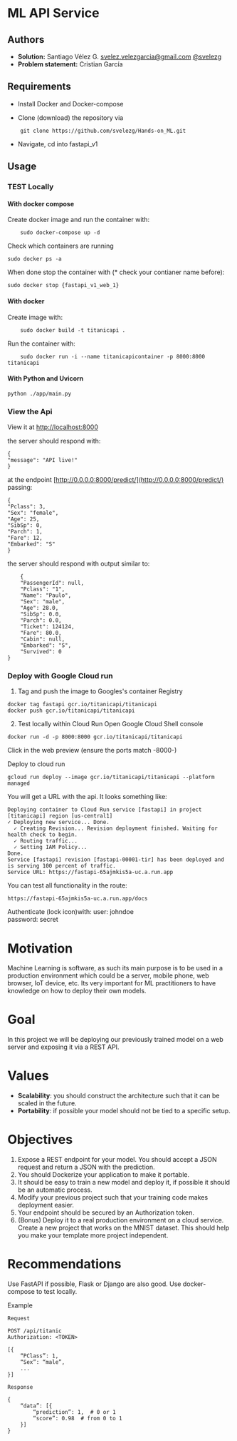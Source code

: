 # ML API Service

## Authors
* **Solution:** Santiago Vélez G. [svelez.velezgarcia@gmail.com](svelez.velezgarcia@gmail.com) [@svelezg](https://github.com/svelezg)
* **Problem statement:** Cristian García



## Requirements
* Install Docker and Docker-compose

* Clone (download) the repository via 
``` 
    git clone https://github.com/svelezg/Hands-on_ML.git
```
* Navigate, cd into fastapi_v1


## Usage

### TEST Locally
#### With docker compose
Create docker image and run the container with:
```
    sudo docker-compose up -d
```
Check which containers are running
```
sudo docker ps -a
```  
When done stop the container with (* check your contianer name before):
```
sudo docker stop {fastapi_v1_web_1} 
```


#### With docker
Create image with:
```
    sudo docker build -t titanicapi .
```
Run the container with:
```
    sudo docker run -i --name titanicapicontainer -p 8000:8000 titanicapi
```    

    
#### With Python and Uvicorn
    python ./app/main.py




### View the Api

View it at [http://localhost:8000]([http://localhost:8000])

the server should respond with:

    {
    "message": "API live!"
    }

at the endpoint [http://0.0.0.0:8000/predict/](http://0.0.0.0:8000/predict/)
passing:
 
    {
    "Pclass": 3,  
    "Sex": "female",
    "Age": 25,
    "SibSp": 0,
    "Parch": 1,
    "Fare": 12,
    "Embarked": "S"
    }


the server should respond with output similar to:
```
    {
    "PassengerId": null,
    "Pclass": "1",
    "Name": "Paulo",
    "Sex": "male",
    "Age": 28.0,
    "SibSp": 0.0,
    "Parch": 0.0,
    "Ticket": 124124,
    "Fare": 80.0,
    "Cabin": null,
    "Embarked": "S",
    "Survived": 0
}
```

### Deploy with Google Cloud run
1. Tag and push the image to Googles's container Registry
```
docker tag fastapi gcr.io/titanicapi/titanicapi
docker push gcr.io/titanicapi/titanicapi
```

2. Test locally within Cloud Run
Open Google Cloud Shell console
```
docker run -d -p 8000:8000 gcr.io/titanicapi/titanicapi
```
Click in the web preview (ensure the ports match -8000-)

Deploy to cloud run
```
gcloud run deploy --image gcr.io/titanicapi/titanicapi --platform managed
```
You will get a URL with the api. It looks something like:
```
Deploying container to Cloud Run service [fastapi] in project [titanicapi] region [us-central1]
✓ Deploying new service... Done.                                                           
  ✓ Creating Revision... Revision deployment finished. Waiting for health check to begin.
  ✓ Routing traffic...
  ✓ Setting IAM Policy...
Done.
Service [fastapi] revision [fastapi-00001-tir] has been deployed and is serving 100 percent of traffic.
Service URL: https://fastapi-65ajmkis5a-uc.a.run.app
```
You can test all functionality in the route:
```
https://fastapi-65ajmkis5a-uc.a.run.app/docs 
```
Authenticate (lock icon)with: 
    user:  johndoe  
    password: secret

# Motivation
Machine Learning is software, as such its main purpose is to be used in a production environment which could be a server, mobile phone, web browser, IoT device, etc. Its very important for ML practitioners to have knowledge on how to deploy their own models.

# Goal
In this project we will be deploying our previously trained model on a web server and exposing it via a REST API. 

# Values
* **Scalability**: you should construct the architecture such that it can be scaled in the future.
* **Portability**: if possible your model should not be tied to a specific setup.

# Objectives
1. Expose a REST endpoint for your model. You should accept a JSON request and return a JSON with the prediction.
2. You should Dockerize your application to make it portable.
3. It should be easy to train a new model and deploy it, if possible it should be an automatic process.
4. Modify your previous project such that your training code makes deployment easier.
5. Your endpoint should be secured by an Authorization token.
6. (Bonus) Deploy it to a real production environment on a cloud service.
Create a new project that works on the MNIST dataset. This should help you make your template more project independent.

# Recommendations
Use FastAPI if possible, Flask or Django are also good.
Use docker-compose to test locally.


Example
```
Request

POST /api/titanic
Authorization: <TOKEN>

[{
    “PClass”: 1,
    “Sex”: “male”,
    ...
}]

Response

{
    “data”: [{
        “prediction”: 1,  # 0 or 1
        “score”: 0.98  # from 0 to 1
    }]
}
```